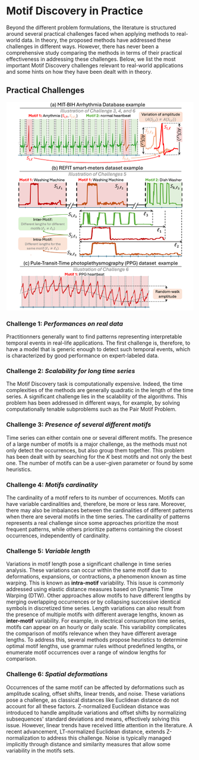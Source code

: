 # Motif Discovery in Practice

Beyond the different problem formulations, the literature is structured around several practical challenges faced when applying methods to real-world data. In theory, the proposed methods have addressed these challenges in different ways. However, there has never been a comprehensive study comparing the methods in terms of their practical effectiveness in addressing these challenges. Below, we list the most important Motif Discovery challenges relevant to real-world applications and some hints on how they have been dealt with in theory. 

## Practical Challenges

![Challenges](../../assets/Challenges.png " Illustrations of Motif Discovery practical challenges withreal datasets example")

### Challenge 1: *Performances on real data* 

Practitionners generally want to find patterns representing interpretable temporal events in real-life applications. The first challenge is, therefore, to have a model that is generic enough to detect such temporal events, which is characterized by good performance on expert-labeled data. 

### Challenge 2: *Scalability for long time series*

The Motif Discovery task is computationally expensive. Indeed, the time complexities of the methods are generally quadratic in the length of the time series. A significant challenge lies in the scalability of the algorithms. This problem has been addressed in different ways, for example, by solving computationally tenable subproblems such as the Pair Motif Problem.

### Challenge 3: *Presence of several different motifs*

Time series can either contain one or several different motifs.
The presence of a large number of motifs is a major challenge, as the methods must not only detect the occurrences, but also group them together. This problem has been dealt with by searching for the $K$ best motifs and not only the best one. The number of motifs can be a user-given parameter or found by some heuristics.

### Challenge 4: *Motifs cardinality*

The cardinality of a motif refers to its number of occurrences. Motifs can have variable cardinalities and, therefore, be more or less rare. Moreover, there may also be imbalances between the cardinalities of different patterns when there are several motifs in the time series. The cardinality of patterns represents a real challenge since some approaches prioritize the most frequent patterns, while others prioritize patterns containing the closest occurrences, independently of cardinality.

### Challenge 5: *Variable length*

Variations in motif length pose a significant challenge in time series analysis. These variations can occur within the same motif due to deformations, expansions, or contractions, a phenomenon known as time warping. This is known as **intra-motif** variability.
This issue is commonly addressed using elastic distance measures based on Dynamic Time Warping (DTW). Other approaches allow motifs to have different lengths by merging overlapping occurrences or by collapsing successive identical symbols in discretized time series. Length variations can also result from the presence of multiple motifs with different average lengths, known as **inter-motif** variability. For example, in electrical consumption time series, motifs can appear on an hourly or daily scale. This variability complicates the comparison of motifs relevance when they have different average lengths. To address this, several methods propose heuristics to determine optimal motif lengths, use grammar rules without predefined lengths, or enumerate motif occurrences over a range of window lengths for comparison.

### Challenge 6: *Spatial deformations*

Occurrences of the same motif can be affected by deformations such as amplitude scaling, offset shifts, linear trends, and noise. These variations pose a challenge, as classical distances like Euclidean distance do not account for all these factors. Z-normalized Euclidean distance was introduced to handle amplitude variations and offset shifts by normalizing subsequences' standard deviations and means, effectively solving this issue. However, linear trends have received little attention in the literature. A recent advancement, LT-normalized Euclidean distance, extends Z-normalization to address this challenge.   Noise is typically managed implicitly through distance and similarity measures that allow some variability in the motifs sets.
